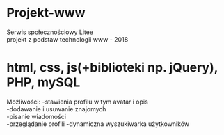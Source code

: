 # Projekt-www
Serwis społecznościowy Litee  
projekt z podstaw technologii www - 2018  
#  html, css, js(+biblioteki np. jQuery), PHP, mySQL  

Możliwości:
-stawienia profilu w tym avatar i opis  
-dodawanie i usuwanie znajomych  
-pisanie wiadomości  
-przeglądanie profili
-dynamiczna wyszukiwarka użytkowników
